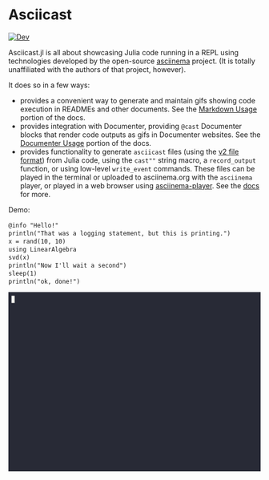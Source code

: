 # Asciicast

[![Dev](https://img.shields.io/badge/docs-dev-blue.svg)](https://ericphanson.github.io/Asciicast.jl/dev)

Asciicast.jl is all about showcasing Julia code running in a REPL using
technologies developed by the open-source
[asciinema](https://asciinema.org/) project. (It is totally unaffiliated
with the authors of that project, however).

It does so in a few ways:

- provides a convenient way to generate and maintain gifs showing code
  execution in READMEs and other documents. See the [Markdown
  Usage](https://ericphanson.github.io/Asciicast.jl/dev/markdown_usage/])
  portion of the docs.
- provides integration with Documenter, providing `@cast` Documenter
  blocks that render code outputs as gifs in Documenter websites. See
  the [Documenter
  Usage](https://ericphanson.github.io/Asciicast.jl/dev/documenter_usage/])
  portion of the docs.
- provides functionality to generate `asciicast` files (using the [v2
  file
  format](https://github.com/asciinema/asciinema/blob/asciicast-v2/doc/asciicast-v2.md))
  from Julia code, using the `cast""` string macro, a `record_output`
  function, or using low-level `write_event` commands. These files can
  be played in the terminal or uploaded to asciinema.org with the
  `asciinema` player, or played in a web browser using
  [asciinema-player](https://github.com/asciinema/asciinema-player). See
  the [docs](https://ericphanson.github.io/Asciicast.jl/dev/]) for more.

Demo:

``` {.julia cast="true"}
@info "Hello!"
println("That was a logging statement, but this is printing.")
x = rand(10, 10)
using LinearAlgebra
svd(x)
println("Now I'll wait a second")
sleep(1)
println("ok, done!")
```

![](assets/output_1_@cast.gif)
